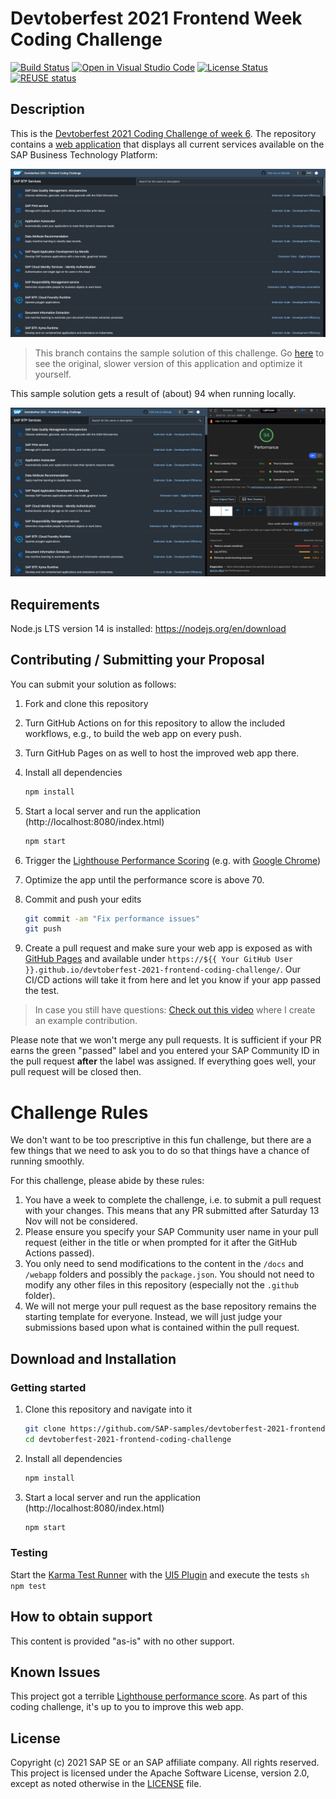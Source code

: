 # Devtoberfest 2021 Frontend Week Coding Challenge

[![Build Status][test-image]][test-url]
[![Open in Visual Studio Code][vscode-image]][vscode-url]
[![License Status][license-image]][license-url]
[![REUSE status][reuse-image]][reuse-url]

## Description

This is the [Devtoberfest 2021 Coding Challenge of week 6](https://github.com/SAP-samples/devtoberfest-2021/blob/main/topics/Week6_Frontend/README.md#coding-challenge). The repository contains a [web application](https://sap-samples.github.io/devtoberfest-2021-frontend-coding-challenge/) that displays all current services available on the SAP Business Technology Platform:

![Running app in light mode](./running.png)

> This branch contains the sample solution of this challenge. Go [here](https://github.com/SAP-samples/devtoberfest-2021-frontend-coding-challenge/tree/main) to see the original, slower version of this application and optimize it yourself.

This sample solution gets a result of (about) 94 when running locally.

![Solution results](./sampleResult.png)



## Requirements

Node.js LTS version 14 is installed: https://nodejs.org/en/download

## Contributing / Submitting your Proposal

You can submit your solution as follows:

1. Fork and clone this repository

1. Turn GitHub Actions on for this repository to allow the included workflows, e.g.,  to build the web app on every push.

1. Turn GitHub Pages on as well to host the improved web app there.

1. Install all dependencies

    ```sh
    npm install
    ```

1. Start a local server and run the application (http://localhost:8080/index.html)

    ```sh
    npm start
    ```

1. Trigger the [Lighthouse Performance Scoring](https://web.dev/performance-scoring/) (e.g. with [Google Chrome](https://developers.google.com/web/tools/lighthouse))

1. Optimize the app until the performance score is above 70.

1. Commit and push your edits

    ```sh
    git commit -am "Fix performance issues"
    git push
    ```

1. Create a pull request and make sure your web app is exposed as with [GitHub Pages](https://pages.github.com/) and available under `https://${{ Your GitHub User }}.github.io/devtoberfest-2021-frontend-coding-challenge/`. Our CI/CD actions will take it from here and let you know if your app passed the test.

> In case you still have questions: [Check out this video](https://www.youtube.com/watch?v=CBF_8eOjuc8&t=1292s) where I create an example contribution.

Please note that we won't merge any pull requests. It is sufficient if your PR earns the green "passed" label and you entered your SAP Community ID in the pull request **after** the label was assigned. If everything goes well, your pull request will be closed then.

# Challenge Rules

We don't want to be too prescriptive in this fun challenge, but there are a few things that we need to ask you to do so that things have a chance of running smoothly.

For this challenge, please abide by these rules:

1. You have a week to complete the challenge, i.e. to submit a pull request with your changes. This means that any PR submitted after Saturday 13 Nov will not be considered.
1. Please ensure you specify your SAP Community user name in your pull request (either in the title or when prompted for it after the GitHub Actions passed).
1. You only need to send modifications to the content in the `/docs` and `/webapp` folders and possibly the `package.json`. You should not need to modify any other files in this repository (especially not the `.github` folder).
1. We will not merge your pull request as the base repository remains the starting template for everyone. Instead, we will just judge your submissions based upon what is contained within the pull request.

## Download and Installation

### Getting started

1. Clone this repository and navigate into it
    ```sh
    git clone https://github.com/SAP-samples/devtoberfest-2021-frontend-coding-challenge
    cd devtoberfest-2021-frontend-coding-challenge
    ```
1. Install all dependencies

    ```sh
    npm install
    ```

1. Start a local server and run the application (http://localhost:8080/index.html)
    ```sh
    npm start
    ```

### Testing

Start the [Karma Test Runner](https://karma-runner.github.io/latest/index.html) with the [UI5 Plugin](https://github.com/SAP/karma-ui5) and execute the tests
`sh npm test `

## How to obtain support

This content is provided "as-is" with no other support.

## Known Issues

This project got a terrible [Lighthouse performance score](https://web.dev/performance-scoring/). As part of this coding challenge, it's up to you to improve this web app.

## License

Copyright (c) 2021 SAP SE or an SAP affiliate company. All rights reserved. This project is licensed under the Apache Software License, version 2.0, except as noted otherwise in the [LICENSE](LICENSES/Apache-2.0.txt) file.

[test-image]: https://github.com/SAP-samples/devtoberfest-2021-frontend-coding-challenge/actions/workflows/push.yaml/badge.svg
[test-url]: https://github.com/SAP-samples/devtoberfest-2021-frontend-coding-challenge/actions/workflows/push.yaml
[license-image]: https://img.shields.io/github/license/SAP-samples/devtoberfest-2021-frontend-coding-challenge.svg
[license-url]: https://github.com/SAP-samples/devtoberfest-2021-frontend-coding-challenge/blob/master/LICENSE
[reuse-image]: https://api.reuse.software/badge/github.com/SAP-samples/devtoberfest-2021-frontend-coding-challenge
[reuse-url]: https://api.reuse.software/info/github.com/SAP-samples/devtoberfest-2021-frontend-coding-challenge
[vscode-image]: https://open.vscode.dev/badges/open-in-vscode.svg
[vscode-url]: https://open.vscode.dev/SAP-samples/devtoberfest-2021-frontend-coding-challenge/
